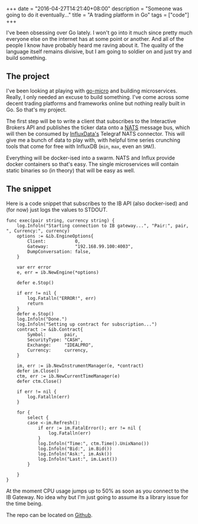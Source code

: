 +++
date = "2016-04-27T14:21:40+08:00"
description = "Someone was going to do it eventually..."
title = "A trading platform in Go"
tags = ["code"]
+++

I've been obsessing over Go lately. I won't go into it much since pretty much everyone else on the internet has at some point or another. And all of the people I know have probably heard me raving about it. The quality of the language itself remains divisive, but I am going to soldier on and just try and build something.

<!--more-->

## The project

I've been looking at playing with [go-micro](https://github.com/micro/go-micro) and building microservices. Really, I only needed an excuse to build something. I've come across some decent trading platforms and frameworks online but nothing really built in Go. So that's my project.

The first step will be to write a client that subscribes to the Interactive Brokers API and publishes the ticker data onto a [NATS](http://nats.io/) message bus, which will then be consumed by [InfluxData's](https://influxdata.com/) Telegraf NATS connector. This will give me a bunch of data to play with, with helpful time series crunching tools that come for free with InfluxDB (`min`, `max`, even an `SMA`!).

Everything will be docker-ised into a swarm. NATS and Influx provide docker containers so that's easy. The single microservices will contain static binaries so (in theory) that will be easy as well.

## The snippet

Here is a code snippet that subscribes to the IB API (also docker-ised) and (for now) just logs the values to STDOUT.

```
func exec(pair string, currency string) {
	log.Infoln("Starting connection to IB gateway...", "Pair:", pair, ", Currency:", currency)
	options := &ib.EngineOptions{
		Client:           0,
		Gateway:          "192.168.99.100:4003",
		DumpConversation: false,
	}

	var err error
	e, err = ib.NewEngine(*options)

	defer e.Stop()

	if err != nil {
		log.Fatalln("ERROR!", err)
		return
	}
	defer e.Stop()
	log.Infoln("Done.")
	log.Infoln("Setting up contract for subscription...")
	contract := &ib.Contract{
		Symbol:       pair,
		SecurityType: "CASH",
		Exchange:     "IDEALPRO",
		Currency:     currency,
	}

	im, err := ib.NewInstrumentManager(e, *contract)
	defer im.Close()
	ctm, err := ib.NewCurrentTimeManager(e)
	defer ctm.Close()

	if err != nil {
		log.Fatalln(err)
	}

	for {
		select {
		case <-im.Refresh():
			if err := im.FatalError(); err != nil {
				log.Fatalln(err)
			}
			log.Infoln("Time:", ctm.Time().UnixNano())
			log.Infoln("Bid:", im.Bid())
			log.Infoln("Ask:", im.Ask())
			log.Infoln("Last:", im.Last())
		}

	}
}
```

At the moment CPU usage jumps up to 50% as soon as you connect to the IB Gateway. No idea why but I'm just going to assume its a library issue for the time being.

The repo can be located on [Github](https://github.com/nii236/nii-finance).
